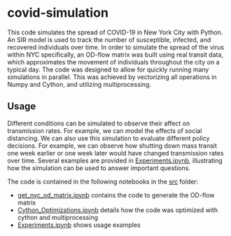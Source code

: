 # covid-simulation
This code simulates the spread of COVID-19 in New York City with Python. An SIR model is used to track the number of susceptible, infected, and recovered individuals over time. In order to simulate the spread of the virus within NYC specifically, an OD-flow matrix was built using real transit data, which approximates the movement of individuals throughout the city on a typical day. The code was designed to allow for quickly running many simulations in parallel. This was achieved by vectorizing all operations in Numpy and Cython, and utilizing multiprocessing.

## Usage
Different conditions can be simulated to observe their affect on transmission rates. For example, we can model the effects of social distancing. We can also use this simulation to evaluate different policy decisions. For example, we can observe how shutting down mass transit one week earlier or one week later would have changed transmission rates over time. Several examples are provided in [Experiments.ipynb](https://github.com/rb2540/covid-simulation/blob/main/src/Experiments.ipynb), illustrating how the simulation can be used to answer important questions. 

The code is contained in the following notebooks in the [src](https://github.com/rb2540/covid-simulation/tree/main/src) folder:
* [get_nyc_od_matrix.ipynb](https://github.com/rb2540/covid-simulation/blob/main/src/get_nyc_od_matrix.ipynb) contains the code to generate the OD-flow matrix
* [Cython_Optimizations.ipynb](https://github.com/rb2540/covid-simulation/blob/main/src/Cython_Optimizations.ipynb) details how the code was optimized with cython and multiprocessing
* [Experiments.ipynb](https://github.com/rb2540/covid-simulation/blob/main/src/Experiments.ipynb) shows usage examples

